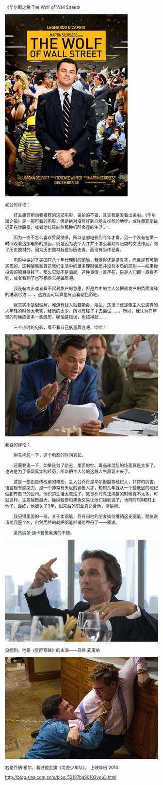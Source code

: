 《华尔街之狼 The Wolf of Wall Street》

			
![](./img/001vda4xzy6SmV6o3fKdc&690.jpg)


老公的评论：


　　好友墨菲斯向我推荐的这部电影，说拍的不错，其实我是没看出来啦。《华尔街之狼》是一部可看的电影，但是绝对没有好到向朋友推荐的地步，或许墨菲斯最近正在炒股票，或者他比较向往那种纸醉金迷的生活……


　　因为一直不怎么喜欢里奥纳多，所以这部电影到今年才看。另一个没有在第一时间观看这部电影的原因，则是因为我个人并并不怎么喜欢传记类的文艺作品，除了历史题材的，因为历史题材我是当历史看，而没有当传记看。


　　电影中讲述了美国在八十年代理财的骗局，我觉得还是挺真实，而且是有可能实现的，这种骗局和目前我们生活中的很多理财骗局并没有本质的区别——如果你投资的项目赚钱了，那么它就不是骗局。这种事情一直存在，只是人们都一直看不到，或者看到了也不相信它是骗局吧。


　　我没有攻击或者看不起暴发户的意思，但是片中的主人公把暴发户的负面演绎的淋漓尽致……，这方面可以算是有点喜剧色彩吧。


　　我其实不是很理解，难道有钱人就要吸毒、淫乱、违法？还是像主人公这样的人年轻的时候太老实，经历的太少，所以有钱了才去尝试……，所以，我认为在年轻的时候应该多一些经历，哪怕是错误，也错得起……

　　三个小时的电影，看不看自己掂量着办吧，哈哈！

![](./img/001vda4xzy6SmV9MudO40&690.jpg)


老婆的评论：

　　得先抱怨一下，这个电影的时间真长。


　　还需要说一下，如果是为了励志，里面的性、毒品和混乱的场面真是太多了，也许是为了保留真实的经历，所以把主人公的这段人生展现出来了。


　　这是一部由自传改编的电影，主人公乔丹是华尔街股票经纪人，非常的厉害，语言极有感染力，是一个非常有天赋的销售人才，短短几年就从一个最低层的经纪做到有自己的公司。他们的生活太糜烂了，感觉乔丹真正清醒的时候真不太多，可就这样，生意越做越大，操纵股票和黑色交易让他们赚到钱了，也同时FBI都盯上他了，最终，他被关了3年，出来后的职业真适合他，演讲师。


　　我记得里面的一段，关于卖钢笔，乔丹问他的朋友如何推销这支钢笔，朋友说请给我签个名，自然而然的就把钢笔推销给乔丹了——需求。

　　莱昂纳多·迪卡普里奥演的不错。

![](./img/001vda4xzy6SmVaINUk08&690.jpg)

没想到，他是《星际穿越》的主演——马修·麦康纳

![](./img/001vda4xzy6SmVaPfPq18&690.jpg)

右是乔纳·希尔，看过他主演《龙虎少年队》。
上映年份 2013
							
		
http://blog.sina.com.cn/s/blog_52187ba90102vpu3.html
